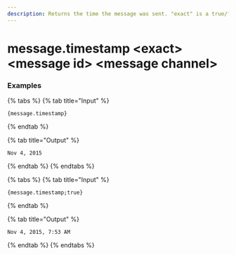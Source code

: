 ```yaml
---
description: Returns the time the message was sent. "exact" is a true/false value on whether to include hours/minutes.
---
```


# message.timestamp &lt;exact> &lt;message id> &lt;message channel>

### Examples

{% tabs %}
{% tab title="Input" %}

```text
{message.timestamp}
```

{% endtab %}

{% tab title="Output" %}

```text
Nov 4, 2015
```

{% endtab %}
{% endtabs %}

{% tabs %}
{% tab title="Input" %}

```text
{message.timestamp;true}
```

{% endtab %}

{% tab title="Output" %}

```text
Nov 4, 2015, 7:53 AM
```

{% endtab %}
{% endtabs %}
